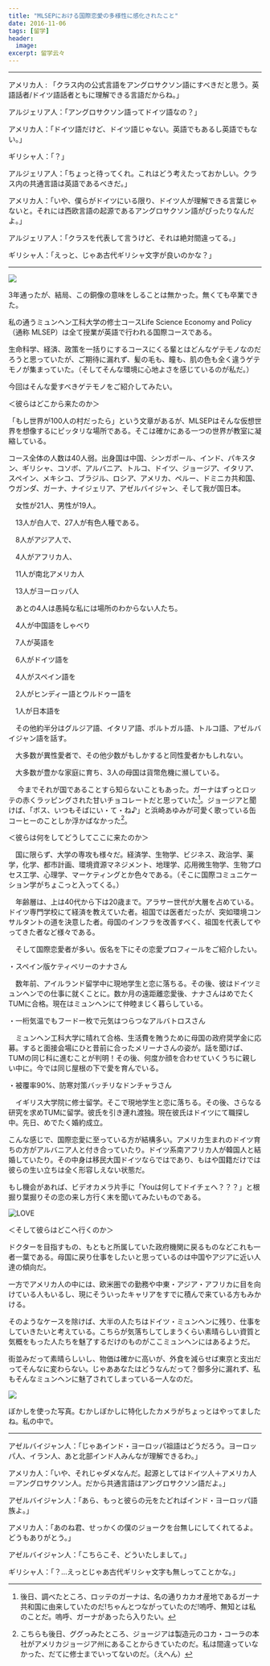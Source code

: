 ```yaml
---
title: "MLSEPにおける国際恋愛の多様性に感化されたこと"
date: 2016-11-06
tags: [留学]
header:
  image:
excerpt: 留学云々
---
```


---------------------

アメリカ人 : 「クラス内の公式言語をアングロサクソン語にすべきだと思う。英語話者/ドイツ語話者ともに理解できる言語だからね。」

アルジェリア人：「アングロサクソン語ってドイツ語なの？」

アメリカ人：「ドイツ語だけど、ドイツ語じゃない。英語でもあるし英語でもない。」

ギリシャ人：「？」

アルジェリア人：「ちょっと待ってくれ。これはどう考えたっておかしい。クラス内の共通言語は英語であるべきだ。」

アメリカ人：「いや、僕らがドイツにいる限り、ドイツ人が理解できる言葉じゃないと。それには西欧言語の起源であるアングロサクソン語がぴったりなんだよ。」

アルジェリア人：「クラスを代表して言うけど、それは絶対間違ってる。」

ギリシャ人：「えっと、じゃあ古代ギリシャ文字が良いのかな？」

---------------------

<img src="https://github.com/rnagais2/rnagais2.github.io/blob/master/images/MLSEP-Diversity/IMGP1532.jpg?raw=true">

3年通ったが、結局、この銅像の意味をしることは無かった。無くても卒業できた。

私の通うミュンヘン工科大学の修士コースLife Science Economy and Policy（通称 MLSEP）は全て授業が英語で行われる国際コースである。

生命科学、経済、政策を一括りにするコースにくる輩とはどんなゲテモノなのだろうと思っていたが、ご期待に漏れず、髪の毛も、瞳も、肌の色も全く違うゲテモノが集まっていた。（そしてそんな環境に心地よさを感じているのが私だ。）

今回はそんな愛すべきゲテモノをご紹介してみたい。


＜彼らはどこから来たのか＞

「もし世界が100人の村だったら」という文章があるが、MLSEPはそんな仮想世界を想像するにピッタリな場所である。そこは確かにある一つの世界が教室に凝縮している。

コース全体の人数は40人弱。出身国は中国、シンガポール、インド、パキスタン、ギリシャ、コソボ、アルバニア、トルコ、ドイツ、ジョージア、イタリア、スペイン、メキシコ、ブラジル、ロシア、アメリカ、ペルー、ドミニカ共和国、ウガンダ、ガーナ、ナイジェリア、アゼルバイジャン、そして我が国日本。

　女性が21人、男性が19人。

　13人が白人で、27人が有色人種である。

　8人がアジア人で、

　4人がアフリカ人、

　11人が南北アメリカ人

　13人がヨーロッパ人

　あとの4人は愚純な私には場所のわからない人たち。

　4人が中国語をしゃべり

　7人が英語を

　6人がドイツ語を

　4人がスペイン語を

　2人がヒンディー語とウルドゥー語を

　1人が日本語を

　その他約半分はグルジア語、イタリア語、ポルトガル語、トルコ語、アゼルバイジャン語を話す。

　大多数が異性愛者で、その他少数がもしかすると同性愛者かもしれない。

　大多数が豊かな家庭に育ち、3人の母国は貨幣危機に瀕している。

　
今までそれが国であることすら知らないこともあった。ガーナはずっとロッテの赤くラッピングされた甘いチョコレートだと思っていた[^1]。ジョージアと聞けば、「ボス、いつもそばにい・て・ね♪」と浜崎あゆみが可愛く歌っている缶コーヒーのことしか浮かばなかった[^2]。


＜彼らは何をしてどうしてここに来たのか＞

　国に限らず、大学の専攻も様々だ。経済学、生物学、ビジネス、政治学、薬学，化学、都市計画、環境資源マネジメント、地理学、応用微生物学、生物プロセス工学、心理学、マーケティングとか色々である。（そこに国際コミュニケーション学がちょこっと入ってくる。）

　年齢層は、上は40代から下は20歳まで。アラサー世代が大層を占めている。ドイツ専門学校にて経済を教えていた者。祖国では医者だったが、突如環境コンサルタントの道を決意した者。母国のインフラを改善すべく、祖国を代表してやってきた者など様々である。

　そして国際恋愛者が多い。仮名を下にその恋愛プロフィールをご紹介したい。

・スペイン版ケティペリーのナナさん

　数年前、アイルランド留学中に現地学生と恋に落ちる。その後、彼はドイツミュンヘンでの仕事に就くことに。数か月の遠距離恋愛後、ナナさんはめでたくTUMに合格。現在はミュンヘンにて仲睦まじく暮らしている。

・一桁気温でもフード一枚で元気はつらつなアルバトロスさん

　ミュンヘン工科大学に晴れて合格、生活費を賄うために母国の政府奨学金に応募。すると面接会場にひと昔前に合ったメリーナさんの姿が。話を聞けば、TUMの同じ科に進むことが判明！その後、何度か顔を合わせていくうちに親しい中に。今では同じ屋根の下で愛を育んでいる。

・被覆率90%、防寒対策バッチリなドンチャラさん

　イギリス大学院に修士留学。そこで現地学生と恋に落ちる。その後、さらなる研究を求めTUMに留学。彼氏を引き連れ渡独。現在彼氏はドイツにて職探し中。先日、めでたく婚約成立。


こんな感じで、国際恋愛に至っている方が結構多い。アメリカ生まれのドイツ育ちの方がアルバニア人と付き合っていたり。ドイツ系南アフリカ人が韓国人と結婚していたり。その中身は移民大国ドイツならではであり、もはや国籍だけでは彼らの生い立ちは全く形容しえない状態だ。

もし機会があれば、ビデオカメラ片手に「Youは何してドイチェへ？？？」と根掘り葉掘りその恋の来し方行く末を聞いてみたいものである。

![LOVE](/images/MLSEP-Diversity/IMGP0881.JPG "3年ドイツにはいるが、結局、まだ恋愛成就のおまじないをしたことが無かった。無くても今日まで一緒にいることができた。")


＜そして彼らはどこへ行くのか＞

ドクターを目指すもの、もともと所属していた政府機関に戻るものなどこれも一者一葉である。母国に戻り仕事をしたいと思っているのは中国やアジアに近い人達の傾向だ。

一方でアメリカ人の中には、欧米圏での勤務や中東・アジア・アフリカに目を向けている人もいるし、現にそういったキャリアをすでに積んで来ている方もみかける。

そのようなケースを除けば、大半の人たちはドイツ・ミュンヘンに残り、仕事をしていきたいと考えている。こちらが気落ちしてしまうくらい素晴らしい資質と気概をもった人たちを魅了するだけのものがここミュンヘンにはあるようだ。

街並みだって素晴らしいし、物価は確かに高いが、外食を減らせば東京と支出だってそんなに変わらない。じゃああなたはどうなんだって？御多分に漏れず、私もそんなミュンヘンに魅了されてしまっている一人なのだ。

<img src="https://github.com/rnagais2/rnagais2.github.io/blob/master/images/MLSEP-Diversity/IMGP1542.jpg?raw=true">

ぼかしを使った写真。むかしぼかしに特化したカメラがちょっとはやってましたね。私の中で。

---------------------
アゼルバイジャン人：「じゃあインド・ヨーロッパ祖語はどうだろう。ヨーロッパ人、イラン人、あと北部インド人みんなが理解できるわ。」

アメリカ人：「いや、それじゃダメなんだ。起源としてはドイツ人＋アメリカ人＝アングロサクソン人。だから共通言語はアングロサクソン語だよ。」

アゼルバイジャン人：「あら、もっと彼らの元をたどればインド・ヨーロッパ語族よ。」

アメリカ人：「あのね君、せっかくの僕のジョークを台無しにしてくれてるよ。どうもありがとう。」

アゼルバイジャン人：「こちらこそ、どういたしまして。」

ギリシャ人：「？...えっとじゃあ古代ギリシャ文字も無しってことかな。」

[^1]: 後日、調べたところ、ロッテのガーナは、名の通りカカオ産地であるガーナ共和国に由来していたのだ!ちゃんとつながっていたのだ!嗚呼、無知とは私のことだ。嗚呼、ガーナがあったら入りたい。
[^2]: こちらも後日、ググっみたところ、ジョージアは製造元のコカ・コーラの本社がアメリカジョージア州にあることからきていたのだ。私は間違っていなかった、だてに修士までいってないのだ。（えへん）
